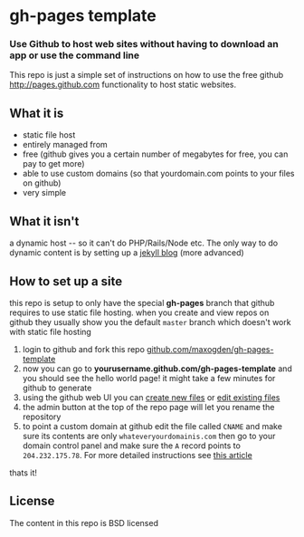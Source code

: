 # gh-pages template

### Use Github to host web sites without having to download an app or use the command line

This repo is just a simple set of instructions on how to use the free github http://pages.github.com functionality to host static websites.

## What it is

- static file host
- entirely managed from 
- free (github gives you a certain number of megabytes for free, you can pay to get more) 
- able to use custom domains (so that yourdomain.com points to your files on github)
- very simple

## What it isn't

a dynamic host -- so it can't do PHP/Rails/Node etc. The only way to do dynamic content is by setting up a [jekyll blog](https://help.github.com/articles/using-jekyll-with-pages) (more advanced)

## How to set up a site

this repo is setup to only have the special **gh-pages** branch that github requires to use static file hosting. when you create and view repos on github they usually show you the default `master` branch which doesn't work with static file hosting

1. login to github and fork this repo [github.com/maxogden/gh-pages-template](https://github.com/maxogden/gh-pages-template)
2. now you can go to **yourusername.github.com/gh-pages-template** and you should see the hello world page! it might take a few minutes for github to generate
3. using the github web UI you can [create new files](https://github.com/blog/1327-creating-files-on-github) or [edit existing files](https://github.com/blog/143-inline-file-editing)
4. the admin button at the top of the repo page will let you rename the repository
5. to point a custom domain at github edit the file called `CNAME` and make sure its contents are only `whateveryourdomainis.com` then go to your domain control panel and make sure the `A` record points to `204.232.175.78`. For more detailed instructions see [this article](https://help.github.com/articles/setting-up-a-custom-domain-with-pages)

thats it!

## License

The content in this repo is BSD licensed